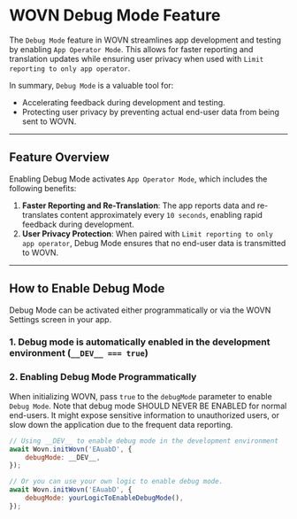 # WOVN Debug Mode Feature

The `Debug Mode` feature in WOVN streamlines app development and testing by enabling `App Operator Mode`. This allows for faster reporting and translation updates while ensuring user privacy when used with `Limit reporting to only app operator`.

In summary, `Debug Mode` is a valuable tool for:

- Accelerating feedback during development and testing.
- Protecting user privacy by preventing actual end-user data from being sent to WOVN.

---

## Feature Overview

Enabling Debug Mode activates `App Operator Mode`, which includes the following benefits:

1. **Faster Reporting and Re-Translation**: The app reports data and re-translates content approximately every `10 seconds`, enabling rapid feedback during development.
2. **User Privacy Protection**: When paired with `Limit reporting to only app operator`, Debug Mode ensures that no end-user data is transmitted to WOVN.

---

## How to Enable Debug Mode

Debug Mode can be activated either programmatically or via the WOVN Settings screen in your app.

### 1. Debug mode is automatically enabled in the development environment (`__DEV__ === true`)

### 2. Enabling Debug Mode Programmatically

When initializing WOVN, pass `true` to the `debugMode` parameter to enable `Debug Mode`.
Note that debug mode SHOULD NEVER BE ENABLED for normal end-users. It might expose sensitive information to unauthorized users, or slow down the application due to the frequent data reporting.

```javascript
// Using __DEV__ to enable debug mode in the development environment
await Wovn.initWovn('EAuabD', {
    debugMode: __DEV__,
});

// Or you can use your own logic to enable debug mode.
await Wovn.initWovn('EAuabD', {
    debugMode: yourLogicToEnableDebugMode(),
});
```
